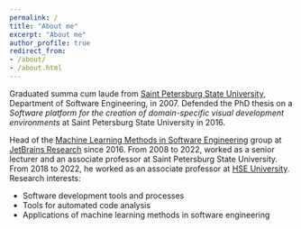 ```yaml
---
permalink: /
title: "About me"
excerpt: "About me"
author_profile: true
redirect_from:
- /about/
- /about.html
---
```


Graduated summa cum laude from [Saint Petersburg State University](https://english.spbu.ru/), Department of Software Engineering, in 2007. Defended the PhD thesis on a _Software platform for the creation of domain-specific visual development environments_ at Saint Petersburg State University in 2016.

Head of the [Machine Learning Methods in Software Engineering](https://research.jetbrains.org/groups/ml_methods/) group at [JetBrains Research](https://research.jetbrains.org/) since 2016. From 2008 to 2022, worked as a senior lecturer and an associate professor at Saint Petersburg State University. From 2018 to 2022, he worked as an associate professor at [HSE University](https://www.hse.ru/en/).
Research interests:
* Software development tools and processes
* Tools for automated code analysis
* Applications of machine learning methods in software engineering
